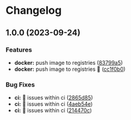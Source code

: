 # Changelog

## 1.0.0 (2023-09-24)


### Features

* **docker:** push image to registries ([83799a5](https://github.com/AndreasAugustin/docker-images/commit/83799a5d978ce41f4668cd7948eea073406e4682))
* **docker:** push image to registries :rocket: ([cc1f0b0](https://github.com/AndreasAugustin/docker-images/commit/cc1f0b0eb3cdde60044c6fd00f1fbb752a363f0e))


### Bug Fixes

* **ci:** :construction_worker: issues within ci ([2865d85](https://github.com/AndreasAugustin/docker-images/commit/2865d85425e725f34aa5711ee8a4a6573edccb4b))
* **ci:** :construction_worker: issues within ci ([4aeb54e](https://github.com/AndreasAugustin/docker-images/commit/4aeb54e35620a51adc575786d3ddab1b97dfaf56))
* **ci:** :construction_worker: issues within ci ([214470c](https://github.com/AndreasAugustin/docker-images/commit/214470c092b7c7abd2f1a35bda5c50163d7291ee))
